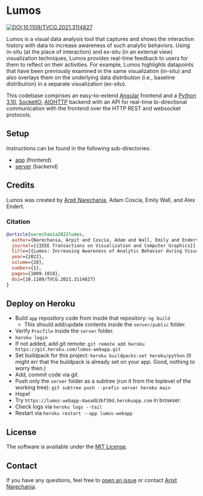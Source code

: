 # Lumos
[![DOI:10.1109/TVCG.2021.3114827](https://zenodo.org/badge/DOI/10.1109/TVCG.2021.3114827.svg)](https://doi.org/10.1109/TVCG.2021.3114827)

Lumos is a visual data analysis tool that captures and shows the interaction history with data to increase awareness of such analytic behaviors. Using in-situ (at the place of interaction) and ex-situ (in an external view) visualization techniques, Lumos provides real-time feedback to users for them to reflect on their activities. For example, Lumos highlights datapoints that have been previously examined in the same visualization (in-situ) and also overlays them on the underlying data distribution (i.e., baseline distribution) in a separate visualization (ex-situ).

This codebase comprises an easy-to-extend <a href="https://angular.io/" target="_blank">Angular</a> frontend and a <a target="_blank" href="https://www.python.org/downloads/release/python-310/">Python 3.10</a>, <a target="_blank" href="https://socket.io/">SocketIO</a>, <a target="_blank" href="https://docs.aiohttp.org/en/stable/">AIOHTTP</a> backend with an API for real-time bi-directional communication with the frontend over the HTTP REST and websocket protocols.


## Setup
Instructions can be found in the following sub-directories:
- [app](app) (frontend)
- [server](server) (backend)



## Credits
Lumos was created by <a target="_blank" href="http://narechania.com">Arpit Narechania</a>, Adam Coscia, Emily Wall, and Alex Endert.


### Citation
```bibTeX
@article{narechania2022lumos,
  author={Narechania, Arpit and Coscia, Adam and Wall, Emily and Endert, Alex},
  journal={{IEEE Transactions on Visualization and Computer Graphics}}, 
  title={{Lumos: Increasing Awareness of Analytic Behavior during Visual Data Analysis}}, 
  year={2022},
  volume={28},
  number={1},
  pages={1009-1018},
  doi={10.1109/TVCG.2021.3114827}
}
```

## Deploy on Heroku
- Build `app` repository code from inside that repository: `ng build`
    - This should add/update contents inside the `server/public` folder.
- Verify `Procfile` inside the `server` folder.
- `heroku login`
- If not added, add git remote: `git remote add heroku https://git.heroku.com/lumos-webapp.git`
- Set buildpack for this project: `heroku buildpacks:set heroku/python` (it might err that the buildpack is already set on your app. Good, nothing to worry then.)
- Add, commit code via git.
- Push only the `server` folder as a subtree (run it from the toplevel of the working tree): `git subtree push --prefix server heroku main`
- Hope!
- Try `https://lumos-webapp-4aeadb3bf30d.herokuapp.com` in browser.
- Check logs via `heroku logs --tail`
- Restart via `heroku restart --app lumos-webapp`


## License
The software is available under the [MIT License](https://github.com/lumos-vis/lumos/blob/master/LICENSE).


## Contact
If you have any questions, feel free to [open an issue](https://github.com/lumos-vis/lumos/issues/new/choose) or contact [Arpit Narechania](http://narechania.com).